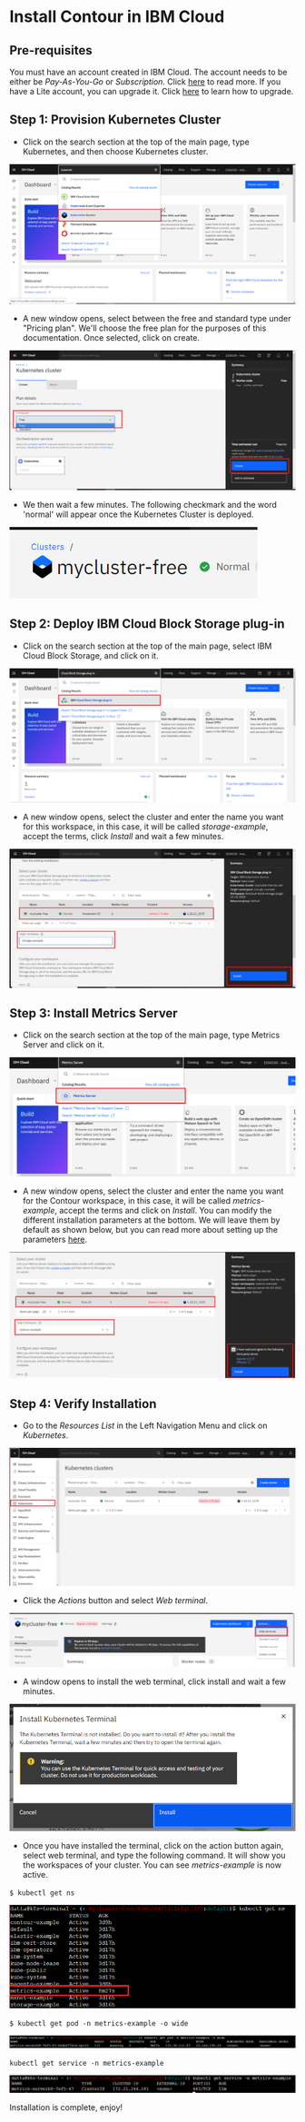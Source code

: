 # Install Contour in IBM Cloud

## Pre-requisites

You must have an account created in IBM Cloud. The account needs to be either be *Pay-As-You-Go* or *Subscription*. Click [here](https://cloud.ibm.com/docs/account?topic=account-accounts "here") to read more.
If you have a Lite account, you can upgrade it. Click [here](https://cloud.ibm.com/docs/account?topic=account-account-getting-started#account-gs-upgrade "here") to learn how to upgrade.

## Step 1: Provision Kubernetes Cluster

* Click on the search section at the top of the main page, type Kubernetes, and then choose Kubernetes cluster.

![](Kubernetes1.PNG)

* A new window opens, select between the free and standard type under "Pricing plan". We'll choose the free plan for the purposes of this documentation. Once selected, click on create.

![Screenshot](Kubernetes2.PNG)

* We then wait a few minutes. The following checkmark and the word 'normal' will appear once the Kubernetes Cluster is deployed.

![Screenshot](Kubernetes3.PNG)


## Step 2:  Deploy IBM Cloud Block Storage plug-in

* Click on the search section at the top of the main page, select IBM Cloud Block Storage, and click on it.

![Screenshot](Storage1.PNG)

* A new window opens, select the cluster and enter the name you want for this workspace, in this case, it will be called _storage-example_, accept the terms, click *Install* and wait a few minutes.

![Screenshot](Storage2.PNG)


## Step 3: Install Metrics Server

* Click on the search section at the top of the main page, type Metrics Server and click on it.

![Screenshot](metrics1.PNG)

* A new window opens, select the cluster and enter the name you want for the Contour workspace, in this case, it will be called _metrics-example_, accept the terms and click on *Install*. You can modify the different installation parameters at the bottom. We will leave them by default as shown below, but you can read more about setting up the parameters [here](https://cloud.ibm.com/catalog/content/contour-Qml0bmFtaS1jb250b3Vy-global#about "here").

![Screenshot](metrics2.PNG)


## Step 4: Verify Installation

* Go to the *Resources List* in the Left Navigation Menu and click on *Kubernetes*.

![Screenshot](test1.PNG)

* Click the *Actions* button and select *Web terminal*.

![Screenshot](test2.PNG)

* A window opens to install the web terminal, click install and wait a few minutes.

![Screenshot](test3.PNG)

* Once you have installed the terminal, click on the action button again, select web terminal, and type the following command. It will show you the workspaces of your cluster. You can see *metrics-example* is now active.

`$ kubectl get ns`

![Screenshot](test4.PNG)

`$ kubectl get pod -n metrics-example -o wide`

![Screenshot](test5.PNG)

`kubectl get service -n metrics-example`

![Screenshot](test6.PNG)

Installation is complete, enjoy!

